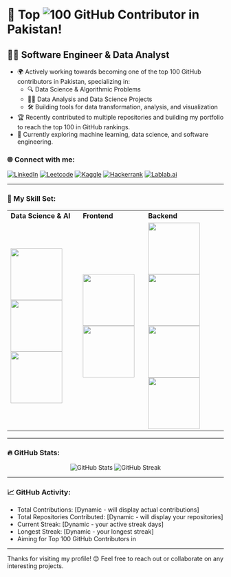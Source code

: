 # 🌟 Top ![100](https://img.shields.io/badge/100-green) GitHub Contributor in Pakistan! 



## 👨‍💻 Software Engineer & Data Analyst

- 🌍 Actively working towards becoming one of the top 100 GitHub contributors in Pakistan, specializing in:
  - 🔍 Data Science & Algorithmic Problems
  - 🧑‍💻 Data Analysis and Data Science Projects
  - 🛠️ Building tools for data transformation, analysis, and visualization
- 🏆 Recently contributed to multiple repositories and building my portfolio to reach the top 100 in GitHub rankings.
- 📜 Currently exploring machine learning, data science, and software engineering.

### 🌐 Connect with me:
[![LinkedIn](https://img.shields.io/badge/-LinkedIn-blue?style=flat-square&logo=LinkedIn&logoColor=white&link=https://www.linkedin.com/in/sadam-barkat/)](https://www.linkedin.com/in/sadam-barkat/)
[![Leetcode](https://img.shields.io/badge/-Leetcode-yellow?style=flat-square&logo=leetcode&logoColor=white&link=https://leetcode.com/u/sadambarkat/)](https://leetcode.com/u/sadambarkat/)
[![Kaggle](https://img.shields.io/badge/-Kaggle-20BEFF?style=flat-square&logo=kaggle&logoColor=white&link=https://www.kaggle.com/sadambarkat)](https://www.kaggle.com/sadambarkat)
[![Hackerrank](https://img.shields.io/badge/-Hackerrank-2EC866?style=flat-square&logo=hackerrank&logoColor=white&link=https://www.hackerrank.com/profile/sadambarkat405)](https://www.hackerrank.com/profile/sadambarkat405)
[![Lablab.ai](https://img.shields.io/badge/-Lablab.ai-black?style=flat-square&logo=lablab&logoColor=white&link=https://lablab.ai/u/@sadam_barkat656)](https://lablab.ai/u/@sadam_barkat656)

---

### 🧰 My Skill Set:
<table>
  <tr>
    <td><b>Data Science & AI</b></td>
    <td><b>Frontend</b></td>
    <td><b>Backend</b></td>
  </tr>
  <tr>
    <td>
      <img src="https://img.shields.io/badge/-Python-3776AB?style=flat-square&logo=python&logoColor=white" width="120">
      <img src="https://img.shields.io/badge/-C++-00599C?style=flat-square&logo=cplusplus&logoColor=white" width="120">
      <img src="https://img.shields.io/badge/-PHP-777BB4?style=flat-square&logo=php&logoColor=white" width="120">
    </td>
    <td>
      <img src="https://img.shields.io/badge/-HTML5-E34F26?style=flat-square&logo=html5&logoColor=white" width="120">
      <img src="https://img.shields.io/badge/-CSS3-1572B6?style=flat-square&logo=css3&logoColor=white" width="120">
    </td>
    <td>
      <img src="https://img.shields.io/badge/-MySQL-4479A1?style=flat-square&logo=mysql&logoColor=white" width="120">
      <img src="https://img.shields.io/badge/-Power_BI-F2C811?style=flat-square&logo=powerbi&logoColor=white" width="120">
      <img src="https://img.shields.io/badge/-Tableau-E97627?style=flat-square&logo=tableau&logoColor=white" width="120">
      <img src="https://img.shields.io/badge/-Excel-217346?style=flat-square&logo=microsoft-excel&logoColor=white" width="120">
    </td>
  </tr>
</table>

---

### 🔥 GitHub Stats:
<p align="center">
  <img src="https://github-readme-stats.vercel.app/api?username=yourusername&show_icons=true&theme=dark&count_private=true&hide_border=true" alt="GitHub Stats">
  <img src="https://github-readme-streak-stats.herokuapp.com/?user=yourusername&theme=dark&hide_border=true" alt="GitHub Streak">
</p>

---

### 📈 GitHub Activity:
- Total Contributions: [Dynamic - will display actual contributions]
- Total Repositories Contributed: [Dynamic - will display your repositories]
- Current Streak: [Dynamic - your active streak days]
- Longest Streak: [Dynamic - your longest streak]
- Aiming for Top 100 GitHub Contributors in <Your Country>

---

Thanks for visiting my profile! 😊 Feel free to reach out or collaborate on any interesting projects.

